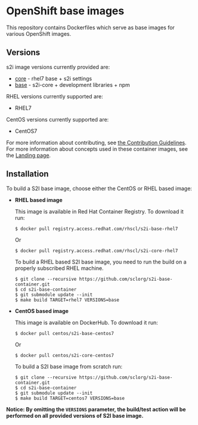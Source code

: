 OpenShift base images
========================================

This repository contains Dockerfiles which serve as base images for various OpenShift images.

Versions
---------------------------------
s2i image versions currently provided are:
* [core](core/README.md) - rhel7 base + s2i settings
* [base](base/README.md) - s2i-core + development libraries + npm

RHEL versions currently supported are:
* RHEL7

CentOS versions currently supported are:
* CentOS7

For more information about contributing, see
[the Contribution Guidelines](https://github.com/sclorg/welcome/blob/master/contribution.md).
For more information about concepts used in these container images, see the
[Landing page](https://github.com/sclorg/welcome).


Installation
---------------
To build a S2I base image, choose either the CentOS or RHEL based image:
*  **RHEL based image**

    This image is available in Red Hat Container Registry. To download it run:

    ```
    $ docker pull registry.access.redhat.com/rhscl/s2i-base-rhel7
    ```

    Or

    ```
    $ docker pull registry.access.redhat.com/rhscl/s2i-core-rhel7
    ```

    To build a RHEL based S2I base image, you need to run the build on a properly
    subscribed RHEL machine.

    ```
    $ git clone --recursive https://github.com/sclorg/s2i-base-container.git
    $ cd s2i-base-container
    $ git submodule update --init
    $ make build TARGET=rhel7 VERSIONS=base
    ```

*  **CentOS based image**

    This image is available on DockerHub. To download it run:

    ```
    $ docker pull centos/s2i-base-centos7
    ```

    Or

    ```
    $ docker pull centos/s2i-core-centos7
    ```

    To build a S2I base image from scratch run:

    ```
    $ git clone --recursive https://github.com/sclorg/s2i-base-container.git
    $ cd s2i-base-container
    $ git submodule update --init
    $ make build TARGET=centos7 VERSIONS=base
    ```

**Notice: By omitting the `VERSIONS` parameter, the build/test action will be performed
on all provided versions of S2I base image.**


